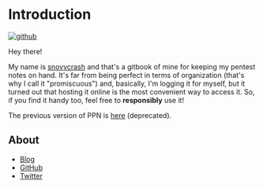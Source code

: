 ﻿# Introduction

[![github](https://img.shields.io/github/stars/snovvcrash/PPN?label=Star%20on%20GitHub&style=social)](https://github.com/snovvcrash/PPN)

Hey there!

My name is [snovvcrash](https://snovvcrash.rocks/about) and that's a gitbook of mine for keeping my pentest notes on hand. It's far from being perfect in terms of organization (that's why I call it "promiscuous") and, basically, I'm logging it for myself, but it turned out that hosting it online is the most convenient way to access it. So, if you find it handy too, feel free to **responsibly** use it!

The previous version of PPN is [here](https://snovvcrash.rocks/PPN/) (deprecated).

## About

* [Blog](https://snovvcrash.rocks/)
* [GitHub](https://github.com/snovvcrash)
* [Twitter](https://twitter.com/snovvcrash)
